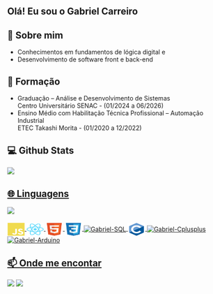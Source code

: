 ## Olá! Eu sou o Gabriel Carreiro

## 📍 Sobre mim

- Conhecimentos em fundamentos de lógica digital e
- Desenvolvimento de software front e back-end

## 🌱 Formação
- Graduação – Análise e Desenvolvimento de Sistemas<br>
  Centro Universitário SENAC - (01/2024 a 06/2026)
- Ensino Médio com Habilitação Técnica Profissional – Automação Industrial<br>
  ETEC Takashi Morita - (01/2020 a 12/2022)

## 💻 Github Stats
<div>
  <a href="https://github.com/gabcrr">
  <img height="180em" src="https://github-readme-stats.vercel.app/api?username=gabcrr&show_icons=true&theme=tokyonight&include_all_commits=true&count_private=true"/>
</div>
   
## 🌐 Linguagens
<div>
  <a href="https://github.com/gabcrr">
  <img height="180em" src="https://github-readme-stats.vercel.app/api/top-langs/?username=gabcrr&layout=compact&langs_count=16&theme=tokyonight"/>
</div>

<div style="display: inline_block"><br>
  <img align="center" alt="Gabriel-Js" height="30" width="40" src="https://raw.githubusercontent.com/devicons/devicon/master/icons/javascript/javascript-plain.svg">
  <!-- <img align="center" alt="Gabriel-Ts" height="30" width="40" src="https://raw.githubusercontent.com/devicons/devicon/master/icons/typecript/typecript-plain.svg"> -->
  <img align="center" alt="Gabriel-React" height="30" width="40" src="https://raw.githubusercontent.com/devicons/devicon/master/icons/react/react-original.svg">
  <img align="center" alt="Gabriel-HTML" height="30" width="40" src="https://raw.githubusercontent.com/devicons/devicon/master/icons/html5/html5-original.svg">
  <img align="center" alt="Gabriel-CSS" height="30" width="40" src="https://raw.githubusercontent.com/devicons/devicon/master/icons/css3/css3-original.svg">
  <img align="center" alt="Gabriel-SQL" height="30" width="40" src="https://cdn.jsdelivr.net/gh/devicons/devicon@latest/icons/mysql/mysql-original.svg">
  <img align="center" alt="Gabriel-C" height="30" width="40" src="https://raw.githubusercontent.com/devicons/devicon/master/icons/c/c-original.svg">
  <img align="center" alt="Gabriel-Cplusplus" height="30" width="40" src="https://cdn.jsdelivr.net/gh/devicons/devicon@latest/icons/cplusplus/cplusplus-original.svg">
  <img align="center" alt="Gabriel-Arduino" height="30" width="40" src="https://cdn.jsdelivr.net/gh/devicons/devicon@latest/icons/arduino/arduino-original.svg">
</div>

## 📫 Onde me encontar

<div>
  <a href = "mailto:glimacarreiro@gmail.com"><img src="https://img.shields.io/badge/-Gmail-%23333?style=for-the-badge&logo=gmail&logoColor=white" target="_blank"></a>
  <a href = "https://www.linkedin.com/in/gabriel-carreiro-080530231" target="_blank"><img src="https://img.shields.io/badge/-LinkedIn-%230077B5?style=for-the-badge&logo=linkedin&logoColor=white" target="_blank"></a>
</div>
